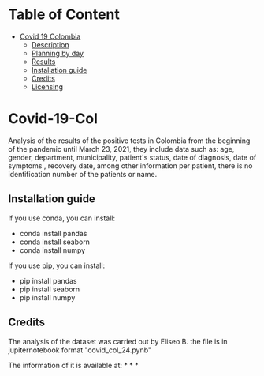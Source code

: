 Table of Content
================
* [Covid 19 Colombia](#Covid-19-Col)
  * [Description](#description)
  * [Planning by day](#planning-by-day)
  * [Results](#results)
  * [Installation guide](#installation-guide)
  * [Credits](#credits)
  * [Licensing](#licensing)
  
# Covid-19-Col
Analysis of the results of the positive tests in Colombia from the beginning of the pandemic until March 23, 2021, they include data such as: age, gender, department, municipality, patient's status, date of diagnosis, date of symptoms , recovery date, among other information per patient, there is no identification number of the patients or name.

## Installation guide

If you use conda, you can install: 

   * conda install pandas
   * conda install seaborn
   * conda install numpy

If you use pip, you can install: 

   * pip install pandas
   * pip install seaborn
   * pip install numpy
    
## Credits
The analysis of the dataset was carried out by Eliseo B.
the file is in jupiternotebook format "covid_col_24.pynb"

The information of it is available at:
*
*
*

